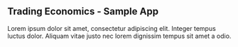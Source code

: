 ## Trading Economics - Sample App

Lorem ipsum dolor sit amet, consectetur adipiscing elit. Integer tempus luctus dolor. Aliquam vitae justo nec lorem dignissim tempus sit amet a odio.

<!-- Instructions received via email:

Thanks for your interest in Trading Economics.
To continue with the selection process we ask you to do a small task to prove your skills.
You can do so in any programming language and you can pick the topic.
The steps are as follows:
1 - Signup for an account at developer.tradingeconomics.com. There is no cost associated with joining TE and we promise not to share your your details with anyone.
2 - Then please join Github.com if you haven't. Head to https://github.com/tradingeconomics/tradingeconomics and do a fork followed by a pull of the repository to your PC/Mac.
3 - Go to docs.tradingeconomics.com and check what endpoints we expose.
4 - Use our search and find out what we have that you might find interesting:
4.1 - use https://brains.tradingeconomics.com/v2/search/wb,fred,comtrade?q=nigeria&pp=50&p=0&_=1557934352427&stance=2.
4.2 - Modify the 'q' query string to search whatever you see fit. And consider that our free developer accounts only have access to some databases.
5 - Implement a small script, app or website using an endpoint available in the docs and a time series you found in the search. Some examples of apps can be:
5.1 - A website that compares two countries or two indicators.
5.2 - Plotting charts after choosing a country - indicator pair.
5.3 - Build a web page with a table that displays information.
5.4 - Anything you like.
6 - Submit the code to the GitHub fork you did above.
7 - Send the GitHub link to our email at careers@tradingeconomics.com.
There is no time limit but we hope to hear from you soon!

